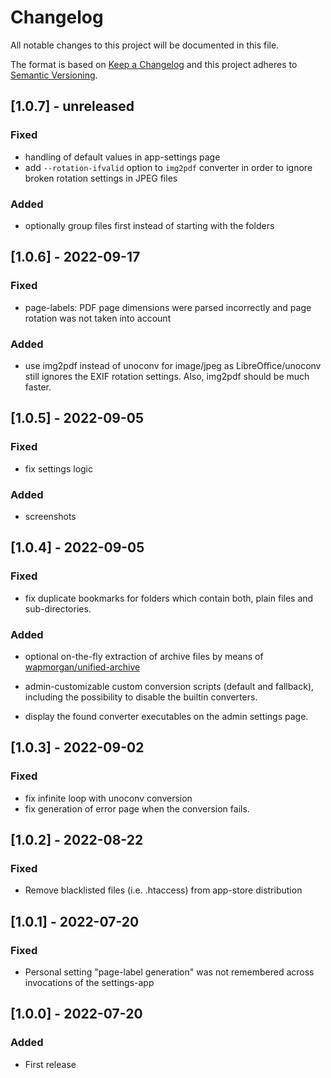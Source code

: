 # Changelog
All notable changes to this project will be documented in this file.

The format is based on [Keep a Changelog](http://keepachangelog.com/en/1.0.0/)
and this project adheres to [Semantic Versioning](http://semver.org/spec/v2.0.0.html).

## [1.0.7] - unreleased

### Fixed

- handling of default values in app-settings page
- add `--rotation-ifvalid` option to `img2pdf` converter in order to
  ignore broken rotation settings in JPEG files

### Added

- optionally group files first instead of starting with the folders

## [1.0.6] - 2022-09-17

### Fixed

- page-labels: PDF page dimensions were parsed incorrectly and page
  rotation was not taken into account

### Added

- use img2pdf instead of unoconv for image/jpeg as LibreOffice/unoconv
  still ignores the EXIF rotation settings. Also, img2pdf should be
  much faster.

## [1.0.5] - 2022-09-05

### Fixed

- fix settings logic

### Added

- screenshots

## [1.0.4] - 2022-09-05

### Fixed

- fix duplicate bookmarks for folders which contain both, plain files
  and sub-directories.

### Added

- optional on-the-fly extraction of archive files by means of
  [wapmorgan/unified-archive](https://github.com/wapmorgan/UnifiedArchive)

- admin-customizable custom conversion scripts (default and fallback), including
  the possibility to disable the builtin converters.

- display the found converter executables on the admin settings page.

## [1.0.3] - 2022-09-02

### Fixed

- fix infinite loop with unoconv conversion
- fix generation of error page when the conversion fails.

## [1.0.2] - 2022-08-22

### Fixed

- Remove blacklisted files (i.e. .htaccess) from app-store distribution

## [1.0.1] - 2022-07-20

### Fixed

- Personal setting "page-label generation" was not remembered across invocations of the settings-app

## [1.0.0] - 2022-07-20

### Added

- First release
